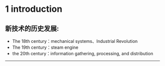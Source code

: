
# 1 introduction

## 新技术的历史发展:


- The 18th century：mechanical systems、Industrial Revolution
- The 19th century：steam engine
- the 20th century：information gathering, processing, and distribution

----

# 

